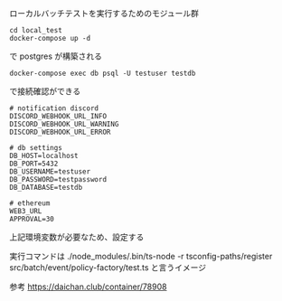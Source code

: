 ローカルバッチテストを実行するためのモジュール群

```
cd local_test
docker-compose up -d
```

で postgres が構築される

```
docker-compose exec db psql -U testuser testdb
```

で接続確認ができる


```
# notification discord
DISCORD_WEBHOOK_URL_INFO
DISCORD_WEBHOOK_URL_WARNING
DISCORD_WEBHOOK_URL_ERROR

# db settings
DB_HOST=localhost
DB_PORT=5432
DB_USERNAME=testuser
DB_PASSWORD=testpassword
DB_DATABASE=testdb

# ethereum
WEB3_URL
APPROVAL=30
```

上記環境変数が必要なため、設定する



実行コマンドは
./node_modules/.bin/ts-node -r tsconfig-paths/register src/batch/event/policy-factory/test.ts
と言うイメージ

参考
https://daichan.club/container/78908
